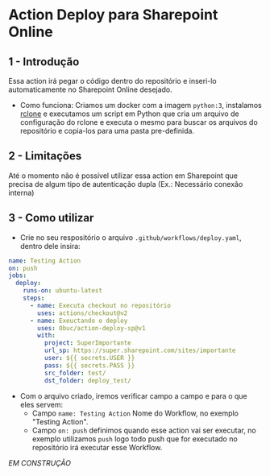 # Action Deploy para Sharepoint Online
## 1 - Introdução
Essa action irá pegar o código dentro do repositório e inseri-lo automaticamente no Sharepoint Online desejado.

- Como funciona: Criamos um docker com a imagem `python:3`, instalamos [rclone](https://rclone.org/) e executamos um script em Python que cria um arquivo de configuração do rclone e executa o mesmo para buscar os arquivos do repositório e copia-los para uma pasta pre-definida.

## 2 - Limitações
Até o momento não é possível utilizar essa action em Sharepoint que precisa de algum tipo de autenticação dupla (Ex.: Necessário conexão interna)

## 3 - Como utilizar
- Crie no seu respositório o arquivo `.github/workflows/deploy.yaml`, dentro dele insira:

```yaml
name: Testing Action
on: push
jobs:
  deploy:
    runs-on: ubuntu-latest
    steps:
      - name: Executa checkout no repositório 
        uses: actions/checkout@v2
      - name: Exeuctando o deploy
        uses: Obuc/action-deploy-sp@v1
        with:
          project: SuperImportante
          url_sp: https://super.sharepoint.com/sites/importante
          user: ${{ secrets.USER }}
          pass: ${{ secrets.PASS }}
          src_folder: test/
          dst_folder: deploy_test/
```

- Com o arquivo criado, iremos verificar campo a campo e para o que eles servem:
    - Campo `name: Testing Action` Nome do Workflow, no exemplo "Testing Action".
    - Campo `on: push` definimos quando esse action vai ser executar, no exemplo utilizamos `push` logo todo push que for executado no repositório irá executar esse Workflow.

_EM CONSTRUÇÃO_
